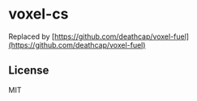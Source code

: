 # voxel-cs

Replaced by [https://github.com/deathcap/voxel-fuel](https://github.com/deathcap/voxel-fuel)

## License

MIT

